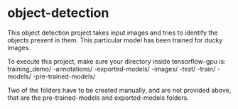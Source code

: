 # object-detection

This object detection project takes input images and tries to identify the objects present in them. This particular model has been trained for ducky images.

To execute this project, make sure your directory inside tensorflow-gpu is:
training_demo/
-annotations/
-exported-models/
-images/
 -test/
 -train/
-models/
-pre-trained-models/

Two of the folders have to be created manually, and are not provided above, that are the pre-trained-models and exported-models folders.
